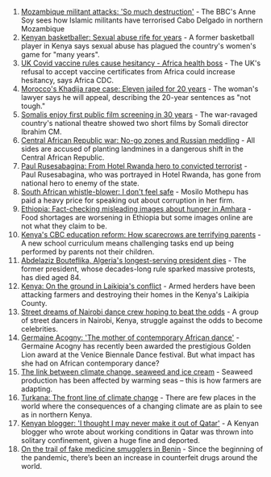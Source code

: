 1. [Mozambique militant attacks: 'So much destruction'](https://www.bbc.co.uk/news/world-africa-58671942?at_medium=RSS&at_campaign=KARANGA) - The BBC's Anne Soy sees how Islamic militants have terrorised Cabo Delgado in northern Mozambique
2. [Kenyan basketballer: Sexual abuse rife for years](https://www.bbc.co.uk/sport/africa/58658276?at_medium=RSS&at_campaign=KARANGA) - A former basketball player in Kenya says sexual abuse has plagued the country's women's game for "many years".
3. [UK Covid vaccine rules cause hesitancy - Africa health boss](https://www.bbc.co.uk/news/world-africa-58663636?at_medium=RSS&at_campaign=KARANGA) - The UK's refusal to accept vaccine certificates from Africa could increase hesitancy, says Africa CDC.
4. [Morocco's Khadija rape case: Eleven jailed for 20 years](https://www.bbc.co.uk/news/world-africa-58662286?at_medium=RSS&at_campaign=KARANGA) - The woman's lawyer says he will appeal, describing the 20-year sentences as "not tough."
5. [Somalis enjoy first public film screening in 30 years](https://www.bbc.co.uk/news/world-africa-58661531?at_medium=RSS&at_campaign=KARANGA) - The war-ravaged country's national theatre showed two short films by Somali director Ibrahim CM.
6. [Central African Republic war: No-go zones and Russian meddling](https://www.bbc.co.uk/news/world-africa-58641124?at_medium=RSS&at_campaign=KARANGA) - All sides are accused of planting landmines in a dangerous shift in the Central African Republic.
7. [Paul Rusesabagina: From Hotel Rwanda hero to convicted terrorist](https://www.bbc.co.uk/news/world-africa-58604468?at_medium=RSS&at_campaign=KARANGA) - Paul Rusesabagina, who was portrayed in Hotel Rwanda, has gone from national hero to enemy of the state.
8. [South African whistle-blower: I don't feel safe](https://www.bbc.co.uk/news/world-africa-58550717?at_medium=RSS&at_campaign=KARANGA) - Mosilo Mothepu has paid a heavy price for speaking out about corruption in her firm.
9. [Ethiopia: Fact-checking misleading images about hunger in Amhara](https://www.bbc.co.uk/news/58595360?at_medium=RSS&at_campaign=KARANGA) - Food shortages are worsening in Ethiopia but some images online are not what they claim to be.
10. [Kenya's CBC education reform: How scarecrows are terrifying parents](https://www.bbc.co.uk/news/world-africa-58597917?at_medium=RSS&at_campaign=KARANGA) - A new school curriculum means challenging tasks end up being performed by parents not their children.
11. [Abdelaziz Bouteflika, Algeria's longest-serving president dies](https://www.bbc.co.uk/news/world-africa-56269634?at_medium=RSS&at_campaign=KARANGA) - The former president, whose decades-long rule sparked massive protests, has died aged 84.
12. [Kenya: On the ground in Laikipia's conflict](https://www.bbc.co.uk/news/world-africa-58677304?at_medium=RSS&at_campaign=KARANGA) - Armed herders have been attacking farmers and destroying their homes in the Kenya's Laikipia County.
13. [Street dreams of Nairobi dance crew hoping to beat the odds](https://www.bbc.co.uk/news/world-africa-58602632?at_medium=RSS&at_campaign=KARANGA) - A group of street dancers in Nairobi, Kenya, struggle against the odds to become celebrities.
14. [Germaine Acogny: 'The mother of contemporary African dance'](https://www.bbc.co.uk/news/world-africa-58588092?at_medium=RSS&at_campaign=KARANGA) - Germaine Acogny has recently been awarded the prestigious Golden Lion award at the Venice Biennale Dance festival. But what impact has she had on African contemporary dance?
15. [The link between climate change, seaweed and ice cream](https://www.bbc.co.uk/news/stories-58582499?at_medium=RSS&at_campaign=KARANGA) - Seaweed production has been affected by warming seas – this is how farmers are adapting.
16. [Turkana: The front line of climate change](https://www.bbc.co.uk/news/world-africa-58598819?at_medium=RSS&at_campaign=KARANGA) - There are few places in the world where the consequences of a changing climate are as plain to see as in northern Kenya.
17. [Kenyan blogger: 'I thought I may never make it out of Qatar'](https://www.bbc.co.uk/news/world-africa-58590800?at_medium=RSS&at_campaign=KARANGA) - A Kenyan blogger who wrote about working conditions in Qatar was thrown into solitary confinement, given a huge fine and deported.
18. [On the trail of fake medicine smugglers in Benin](https://www.bbc.co.uk/news/world-africa-58577421?at_medium=RSS&at_campaign=KARANGA) - Since the beginning of the pandemic, there’s been an increase in counterfeit drugs around the world.

